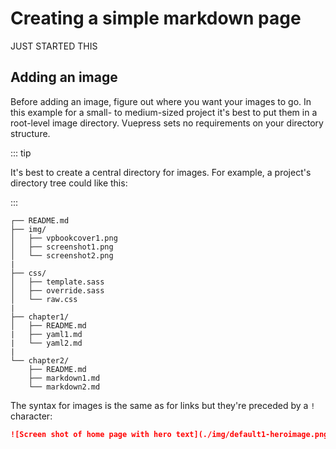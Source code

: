 # Creating a simple markdown page


JUST STARTED THIS


## Adding an image

Before adding an image, figure out where you want your images to go. In this
example for a small- to medium-sized project it's best to put them in
a root-level image directory. Vuepress sets no requirements
on your directory structure.

::: tip

It's best to create a central directory for images. For example, a
project's directory tree could like this:

:::


```
┌── README.md
├── img/
│   ├── vpbookcover1.png
│   ├── screenshot1.png
│   └── screenshot2.png
|
├── css/
│   ├── template.sass
│   ├── override.sass
│   └── raw.css
|
├── chapter1/
│   ├── README.md
|   ├── yaml1.md
|   └── yaml2.md
|
└── chapter2/
    ├── README.md
    ├── markdown1.md
    └── markdown2.md
```

The syntax for images is the same as for links but they're preceded by a `!` character:

```markdown
![Screen shot of home page with hero text](./img/default1-heroimage.png)
```
